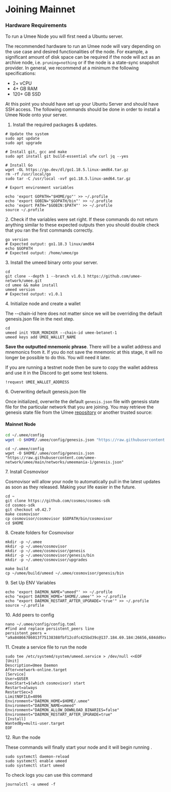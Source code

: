 # Joining Mainnet

### Hardware Requirements

To run a Umee Node you will first need a Ubuntu server.&#x20;

The recommended hardware to run an Umee node will vary depending on the use case and desired functionalities of the node. For example, a significant amount of disk space can be required if the node will act as an archive node, i.e. `pruning=nothing` or if the node is a state-sync snapshot provider. In general, we recommend at a minimum the following specifications:

* 2+ vCPU
* 4+ GB RAM
* 120+ GB SSD

At this point you should have set up your Ubuntu Server and should have SSH access. The following commands should be done in order to install a Umee Node onto your server.&#x20;

1. Install the required packages & updates.&#x20;

```
# Update the system
sudo apt update
sudo apt upgrade

# Install git, gcc and make
sudo apt install git build-essential ufw curl jq --yes

# Install Go
wget -OL https://go.dev/dl/go1.18.5.linux-amd64.tar.gz
rm -rf /usr/local/go
sudo tar -C /usr/local -xvf go1.18.5.linux-amd64.tar.gz

# Export environment variables

echo 'export GOPATH="$HOME/go"' >> ~/.profile 
echo 'export GOBIN="$GOPATH/bin"' >> ~/.profile 
echo 'export PATH="$GOBIN:$PATH"' >> ~/.profile 
source ~/.profile
```

2\. Check if the variables were set right. If these commands do not return anything similar to these expected outputs then you should double check that you ran the first commands correctly.&#x20;

```
go version 
# Expected output: go1.18.3 linux/amd64
echo $GOPATH 
# Expected output: /home/umee/go
```

3\. Install the umeed binary onto your server.&#x20;

```
cd 
git clone --depth 1 --branch v1.0.1 https://github.com/umee-network/umee.git
cd umee && make install
umeed version
# Expected output: v1.0.1
```

4\. Initialize node and create a wallet

The --chain-id here does not matter since we will be overriding the default genesis.json file in the next step.&#x20;

```
cd
umeed init YOUR_MONIKER --chain-id umee-betanet-1
umeed keys add UMEE_WALLET_NAME
```

**Save the outputted mnemonic phrase**. There will be a wallet address and mnemonics from it. If you do not save the mnemonic at this stage, it will no longer be possible to do this. You will need it later.&#x20;

If you are running a testnet node then be sure to copy the wallet address and use it in the Discord to get some test tokens.&#x20;

```
!request UMEE_WALLET_ADDRESS
```

6\. Overwriting default genesis.json file

Once initialized, overwrite the default `genesis.json` file with genesis state file for the particular network that you are joining. You may retrieve the genesis state file from the Umee [repository](https://github.com/umee-network/umee) or another trusted source:

#### Mainnet Node&#x20;

```bash
cd ~/.umee/config
wget -O $HOME/.umee/config/genesis.json "https://raw.githubusercontent.com/umee-network/umee/main/networks/umee-1/genesis.json"UmeeMania Node
```

```
cd ~/.umee/config
wget -O $HOME/.umee/config/genesis.json "https://raw.githubusercontent.com/umee-network/umee/main/networks/umeemania-1/genesis.json"
```

7\. Install Cosmovisor&#x20;

Cosmovisor will allow your node to automatically pull in the latest updates as soon as they released. Making your life easier in the future.&#x20;

```
cd ~
git clone https://github.com/cosmos/cosmos-sdk
cd cosmos-sdk
git checkout v0.42.7
make cosmovisor
cp cosmovisor/cosmovisor $GOPATH/bin/cosmovisor
cd $HOME
```

8\. Create folders for Cosmovisor

```
mkdir -p ~/.umee
mkdir -p ~/.umee/cosmovisor
mkdir -p ~/.umee/cosmovisor/genesis
mkdir -p ~/.umee/cosmovisor/genesis/bin
mkdir -p ~/.umee/cosmovisor/upgrades

make build
cp ~/umee/build/umeed ~/.umee/cosmovisor/genesis/bin 

```

9\. Set Up ENV Variables&#x20;

```
echo 'export DAEMON_NAME="umeed"' >> ~/.profile
echo "export DAEMON_HOME='$HOME/.umee'" >> ~/.profile
echo "export DAEMON_RESTART_AFTER_UPGRADE='true'" >> ~/.profile
source ~/.profile
```

10\. Add peers to config&#x20;

```
nano ~/.umee/config/config.toml
#find and replace persistent_peers line
persistent_peers = "a9a84866786013f75138388fbf12cdfc425bd39c@137.184.69.184:26656,684dd9ce7746041d0453322808cc5b238861e386@137.184.65.210:26656,c4c425c66d2941ce4d5d98185aa90d2330de5efd@143.244.166.155:26656,eb42bdbd821fad7bd0048a741237625b4d954d18@143.244.165.138:26656,4e9f928cbbb2b0fede72e83f9489f922d7b6dc0b@135.181.47.127:26656,4e37887e1b9799b1eb479334eb3d0d2c458dc038@194.163.172.168:26656,bf38d9a0dbebb80e855c9d67c9a6cd9741913058@188.34.157.243:26656,b634e9a9661a0b101689e9cef3ffe16ab6669d5a@188.34.182.94:26656,aa52369e41030c927269cd5fbf575faa9373d249@51.77.34.110:26656,cd12da436528731dea70319d32927e5aa9319be5@65.21.55.103:26656"

```

11\. Create a service file to run the node

```
sudo tee /etc/systemd/system/umeed.service > /dev/null <<EOF
[Unit]
Description=Umee Daemon
After=network-online.target
[Service]
User=$USER
ExecStart=$(which cosmovisor) start
Restart=always
RestartSec=3
LimitNOFILE=4096
Environment="DAEMON_HOME=$HOME/.umee"
Environment="DAEMON_NAME=umeed"
Environment="DAEMON_ALLOW_DOWNLOAD_BINARIES=false"
Environment="DAEMON_RESTART_AFTER_UPGRADE=true"
[Install]
WantedBy=multi-user.target
EOF
```

12\. Run the node

These commands will finally start your node and it will begin running .&#x20;

```
sudo systemctl daemon-reload
sudo systemctl enable umeed
sudo systemctl start umeed
```

To check logs you can use this command

```
journalctl -u umeed -f
```

